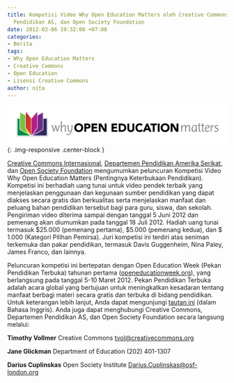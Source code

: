 ```yaml
---
title: Kompetisi Video Why Open Education Matters oleh Creative Commons, Departemen
  Pendidikan AS, dan Open Society Foundation
date: 2012-03-06 19:32:00 +07:00
categories:
- Berita
tags:
- Why Open Education Matters
- Creative Commons
- Open Education
- Lisensi Creative Commons
author: nita
---
```


![OER-Video-newsletter-banner.png](/uploads/OER-Video-newsletter-banner.png){: .img-responsive .center-block }

[Creative Commons Internasional](http://ed.gov), [Departemen Pendidikan Amerika Serikat](http://ed.gov), dan [Open Society Foundation](http://soros.org) mengumumkan peluncuran Kompetisi Video Why Open Education Matters (Pentingnya Keterbukaan Pendidikan). Kompetisi ini berhadiah uang tunai untuk video pendek terbaik yang menjelaskan penggunaan dan kegunaan sumber pendidikan yang dapat diakses secara gratis dan berkualitas serta menjelaskan manfaat dan peluang bahan pendidikan tersebut bagi para guru, siswa, dan sekolah. Pengiriman video diterima sampai dengan tanggal 5 Juni 2012 dan pemenang akan diumumkan pada tanggal 18 Juli 2012. Hadiah uang tunai termasuk $25.000 (pemenang pertama), $5.000 (pemenang kedua), dan $ 1.000 (Kategori Pilihan Pemirsa). Juri kompetisi ini terdiri atas seniman terkemuka dan pakar pendidikan, termasuk Davis Guggenheim, Nina Paley, James Franco, dan lainnya.

Peluncuran kompetisi ini bertepatan dengan Open Education Week (Pekan Pendidikan Terbuka) tahunan pertama ([openeducationweek.org](http://openeducationweek.org)), yang berlangsung pada tanggal 5-10 Maret 2012. Pekan Pendidikan Terbuka adalah acara global yang bertujuan untuk meningkatkan kesadaran tentang manfaat berbagi materi secara gratis dan terbuka di bidang pendidikan. Untuk keterangan lebih lanjut, Anda dapat mengunjungi [tautan ini](http://creativecommons.org/weblog/entry/31615?utm_campaign=newsletter_1203&utm_medium=blog&utm_source=newsletter) (dalam Bahasa Inggris). Anda juga dapat menghubungi Creative Commons, Departemen Pendidikan AS, dan Open Society Foundation secara langsung melalui:

**Timothy Vollmer**
Creative Commons
tvol@creativecommons.org

**Jane Glickman**
Department of Education
(202) 401-1307

**Darius Cuplinskas**
Open Society Institute
Darius.Cuplinskas@osf-london.org